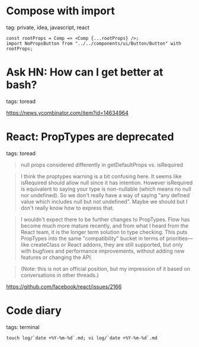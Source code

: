 # Compose with import

tag: private, idea, javascript, react

```
const rootProps = Comp => <Comp {...rootProps} />;
import NoPropsButton from "../../components/ui/Button/Button" with rootProps;
```


# Ask HN: How can I get better at bash?

tags: toread

https://news.ycombinator.com/item?id=14634964

# React: PropTypes are deprecated

tags: toread

> null props considered differently in getDefaultProps vs. isRequired

> I think the proptypes warning is a bit confusing here. It seems like isRequired should allow null since it has intention. However isRequired is equivalent to saying your type is non-nullable (which means no null nor undefined). So we don't really have a way of saying "any defined value which includes null but not undefined". Maybe we should but I don't really know how to express that.

> I wouldn't expect there to be further changes to PropTypes. Flow has become much more mature recently, and from what I heard from the React team, it is the longer term solution to type checking. This puts PropTypes into the same "compatibility" bucket in terms of priorities—like createClass or React addons, they are still supported, but only with bugfixes and performance improvements, without adding new features or changing the API.

> (Note: this is not an official position, but my impression of it based on conversations in other threads.)

https://github.com/facebook/react/issues/2166

# Code diary

tags: terminal

```
touch log/`date +%Y-%m-%d`.md; vi log/`date +%Y-%m-%d`.md
```
